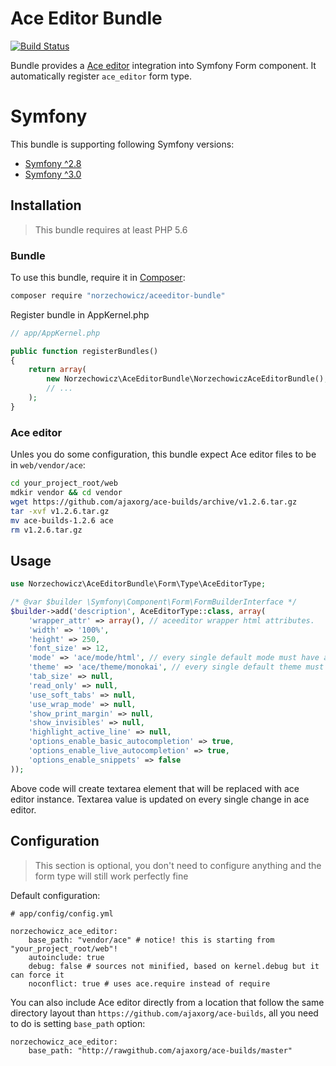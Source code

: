 # Ace Editor Bundle

[![Build Status](https://travis-ci.org/norzechowicz/aceeditor-bundle.svg?branch=2.8)](https://travis-ci.org/norzechowicz/aceeditor-bundle)

Bundle provides a [Ace editor](http://ace.ajax.org) integration into Symfony Form component.
It automatically register `ace_editor` form type.

# Symfony

This bundle is supporting following Symfony versions:

* [Symfony ^2.8](https://github.com/norzechowicz/aceeditor-bundle/tree/2.8)
* [Symfony ^3.0](https://github.com/norzechowicz/aceeditor-bundle/tree/3.0)

## Installation

> This bundle requires at least PHP 5.6

### Bundle

To use this bundle, require it in [Composer](https://getcomposer.org/):

```sh
composer require "norzechowicz/aceeditor-bundle"
```

Register bundle in AppKernel.php

```php
// app/AppKernel.php

public function registerBundles()
{
    return array(
        new Norzechowicz\AceEditorBundle\NorzechowiczAceEditorBundle(),
        // ...
    );
}
```

### Ace editor

Unles you do some configuration, this bundle expect Ace editor files to be in `web/vendor/ace`:

```sh
cd your_project_root/web
mdkir vendor && cd vendor
wget https://github.com/ajaxorg/ace-builds/archive/v1.2.6.tar.gz
tar -xvf v1.2.6.tar.gz
mv ace-builds-1.2.6 ace
rm v1.2.6.tar.gz
```

## Usage

```php
use Norzechowicz\AceEditorBundle\Form\Type\AceEditorType;

/* @var $builder \Symfony\Component\Form\FormBuilderInterface */
$builder->add('description', AceEditorType::class, array(
    'wrapper_attr' => array(), // aceeditor wrapper html attributes.
    'width' => '100%',
    'height' => 250,
    'font_size' => 12,
    'mode' => 'ace/mode/html', // every single default mode must have ace/mode/* prefix
    'theme' => 'ace/theme/monokai', // every single default theme must have ace/theme/* prefix
    'tab_size' => null,
    'read_only' => null,
    'use_soft_tabs' => null,
    'use_wrap_mode' => null,
    'show_print_margin' => null,
    'show_invisibles' => null,
    'highlight_active_line' => null,
    'options_enable_basic_autocompletion' => true,
    'options_enable_live_autocompletion' => true,
    'options_enable_snippets' => false
));
```

Above code will create textarea element that will be replaced with ace editor instance.
Textarea value is updated on every single change in ace editor.

## Configuration

> This section is optional, you don't need to configure anything and the form type will still work perfectly fine

Default configuration:

```
# app/config/config.yml

norzechowicz_ace_editor:
    base_path: "vendor/ace" # notice! this is starting from "your_project_root/web"!
    autoinclude: true
    debug: false # sources not minified, based on kernel.debug but it can force it
    noconflict: true # uses ace.require instead of require
```

You can also include Ace editor directly from a location that follow the same directory layout than
`https://github.com/ajaxorg/ace-builds`, all you need to do is setting `base_path` option:
```
norzechowicz_ace_editor:
    base_path: "http://rawgithub.com/ajaxorg/ace-builds/master"
```
